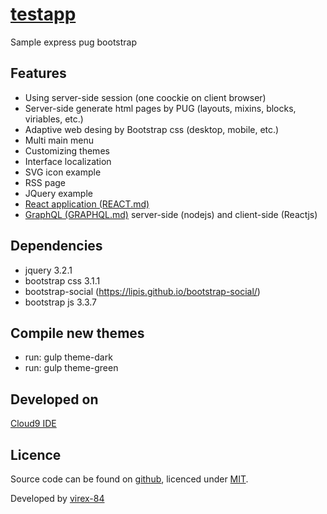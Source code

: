 # [testapp](https://github.com/virex-84/testapp)
Sample express pug bootstrap

## Features
* Using server-side session (one coockie on client browser)
* Server-side generate html pages by PUG (layouts, mixins, blocks, viriables, etc.)
* Adaptive web desing by Bootstrap css (desktop, mobile, etc.)
* Multi main menu
* Customizing themes
* Interface localization
* SVG icon example
* RSS page
* JQuery example
* [React application (REACT.md)](REACT.md)
* [GraphQL (GRAPHQL.md)](GRAPHQL.md) server-side (nodejs) and client-side (Reactjs)

## Dependencies
* jquery 3.2.1
* bootstrap css 3.1.1
* bootstrap-social (https://lipis.github.io/bootstrap-social/)
* bootstrap js 3.3.7

## Compile new themes
* run: gulp theme-dark
* run: gulp theme-green

## Developed on
[Cloud9 IDE](https://c9.io)

## Licence
Source code can be found on [github](https://github.com/virex-84/testapp), licenced under [MIT](http://opensource.org/licenses/mit-license.php).

Developed by [virex-84](https://github.com/virex-84)